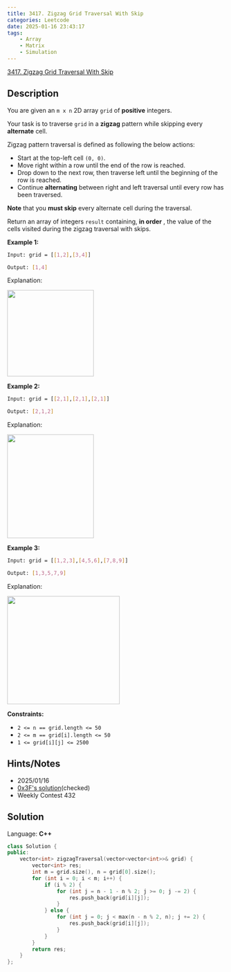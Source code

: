 ```yaml
---
title: 3417. Zigzag Grid Traversal With Skip
categories: Leetcode
date: 2025-01-16 23:43:17
tags:
    - Array
    - Matrix
    - Simulation
---
```


[3417. Zigzag Grid Traversal With Skip](https://leetcode.com/problems/zigzag-grid-traversal-with-skip/description/)

## Description

You are given an `m x n` 2D array `grid` of **positive**  integers.

Your task is to traverse `grid` in a **zigzag**  pattern while skipping every **alternate**  cell.

Zigzag pattern traversal is defined as following the below actions:

- Start at the top-left cell `(0, 0)`.
- Move right within a row until the end of the row is reached.
- Drop down to the next row, then traverse left until the beginning of the row is reached.
- Continue **alternating**  between right and left traversal until every row has been traversed.

**Note** that you **must skip** every alternate cell during the traversal.

Return an array of integers `result` containing, **in order** , the value of the cells visited during the zigzag traversal with skips.

**Example 1:**

```bash
Input: grid = [[1,2],[3,4]]

Output: [1,4]
```

Explanation:

<img alt="" src="https://assets.leetcode.com/uploads/2024/11/23/4012_example0.png" style="width: 200px; height: 200px;">

**Example 2:**

```bash
Input: grid = [[2,1],[2,1],[2,1]]

Output: [2,1,2]
```

Explanation:

<img alt="" src="https://assets.leetcode.com/uploads/2024/11/23/4012_example1.png" style="width: 200px; height: 240px;">

**Example 3:**

```bash
Input: grid = [[1,2,3],[4,5,6],[7,8,9]]

Output: [1,3,5,7,9]
```

Explanation:

<img alt="" src="https://assets.leetcode.com/uploads/2024/11/23/4012_example2.png" style="width: 260px; height: 250px;">

**Constraints:**

- `2 <= n == grid.length <= 50`
- `2 <= m == grid[i].length <= 50`
- `1 <= grid[i][j] <= 2500`

## Hints/Notes

- 2025/01/16
- [0x3F's solution](https://leetcode.cn/problems/zigzag-grid-traversal-with-skip/solutions/3045134/mo-ni-pythonjavacgo-by-endlesscheng-9jn7/)(checked)
- Weekly Contest 432

## Solution

Language: **C++**

```C++
class Solution {
public:
    vector<int> zigzagTraversal(vector<vector<int>>& grid) {
        vector<int> res;
        int m = grid.size(), n = grid[0].size();
        for (int i = 0; i < m; i++) {
            if (i % 2) {
                for (int j = n - 1 - n % 2; j >= 0; j -= 2) {
                    res.push_back(grid[i][j]);
                }
            } else {
                for (int j = 0; j < max(n - n % 2, n); j += 2) {
                    res.push_back(grid[i][j]);
                }
            }
        }
        return res;
    }
};
```
